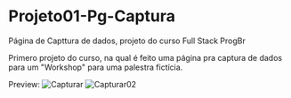 # Projeto01-Pg-Captura
 Página de Capttura de dados, projeto do curso Full Stack ProgBr
 
 Primero projeto do curso, na qual é feito uma página pra captura de dados para um "Workshop" para uma palestra fictícia.
 
 Preview:
![Capturar](https://user-images.githubusercontent.com/102916535/167660009-7c9ae0f1-5624-457d-af5c-485e060465d1.JPG)
![Capturar02](https://user-images.githubusercontent.com/102916535/167660170-7d9a3a1d-6625-4132-8144-2d729f35b2fa.JPG)
